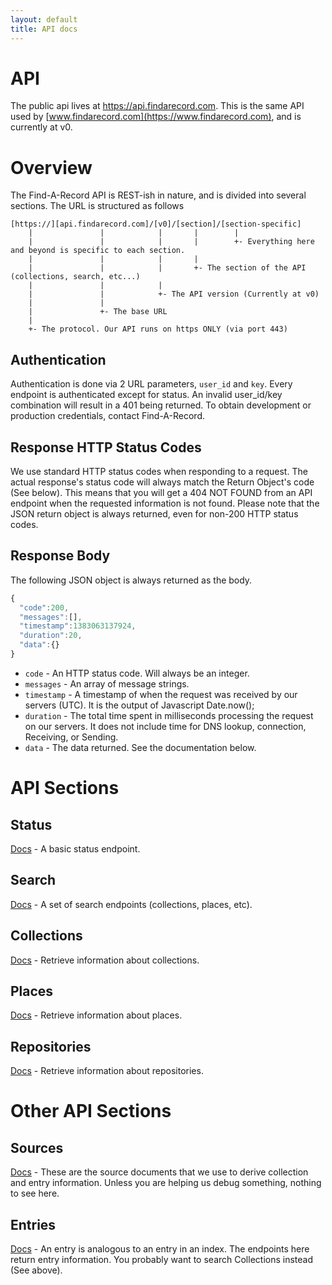 ```yaml
---
layout: default
title: API docs
---
```


# API
The public api lives at https://api.findarecord.com. This is the same API used by [www.findarecord.com](https://www.findarecord.com), and is currently at v0.

# Overview
The Find-A-Record API is REST-ish in nature, and is divided into several sections. The URL is structured as follows
````
[https://][api.findarecord.com]/[v0]/[section]/[section-specific]
    |               |            |       |        |
    |               |            |       |        +- Everything here and beyond is specific to each section.
    |               |            |       |
    |               |            |       +- The section of the API (collections, search, etc...)
    |               |            |
    |               |            +- The API version (Currently at v0)
    |               |
    |               +- The base URL
    |
    +- The protocol. Our API runs on https ONLY (via port 443)
````

## Authentication
Authentication is done via 2 URL parameters, `user_id` and `key`. Every endpoint is authenticated except for status. An invalid user_id/key combination will result in a 401 being returned.
To obtain development or production credentials, contact Find-A-Record.

## Response HTTP Status Codes
We use standard HTTP status codes when responding to a request. The actual response's status code will always match the Return Object's code (See below). This means that you will get a 404 NOT FOUND from an API endpoint when the requested information is not found. Please note that the JSON return object is always returned, even for non-200 HTTP status codes.

## Response Body
The following JSON object is always returned as the body.
````javascript
{
  "code":200,
  "messages":[],
  "timestamp":1383063137924,
  "duration":20,
  "data":{}
}
````
* `code` - An HTTP status code. Will always be an integer.
* `messages` - An array of message strings.
* `timestamp` - A timestamp of when the request was received by our servers (UTC). It is the output of Javascript Date.now();
* `duration` - The total time spent in milliseconds processing the request on our servers. It does not include time for DNS lookup, connection, Receiving, or Sending.
* `data` - The data returned. See the documentation below.

# API Sections

## Status
[Docs](status) - A basic status endpoint.

## Search
[Docs](search) - A set of search endpoints (collections, places, etc).

## Collections
[Docs](collections) - Retrieve information about collections.

## Places
[Docs](places) - Retrieve information about places.

## Repositories
[Docs](repositories) - Retrieve information about repositories.

# Other API Sections

## Sources
[Docs](sources) - These are the source documents that we use to derive collection and entry information. Unless you are helping us debug something, nothing to see here.

## Entries
[Docs](entries) - An entry is analogous to an entry in an index. The endpoints here return entry information. You probably want to search Collections instead (See above).